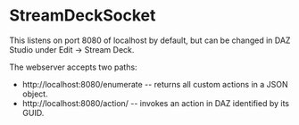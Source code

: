 # StreamDeckSocket
This listens on port 8080 of localhost by default, but can be changed in DAZ Studio under Edit -> Stream Deck.

The webserver accepts two paths:
 * http://localhost:8080/enumerate     -- returns all custom actions in a JSON object.
 * http://localhost:8080/action/<guid> -- invokes an action in DAZ identified by its GUID.
